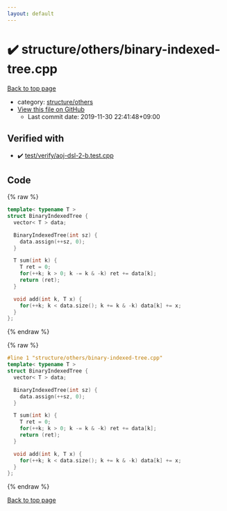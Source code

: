 ```yaml
---
layout: default
---
```


<!-- mathjax config similar to math.stackexchange -->
<script type="text/javascript" async
  src="https://cdnjs.cloudflare.com/ajax/libs/mathjax/2.7.5/MathJax.js?config=TeX-MML-AM_CHTML">
</script>
<script type="text/x-mathjax-config">
  MathJax.Hub.Config({
    TeX: { equationNumbers: { autoNumber: "AMS" }},
    tex2jax: {
      inlineMath: [ ['$','$'] ],
      processEscapes: true
    },
    "HTML-CSS": { matchFontHeight: false },
    displayAlign: "left",
    displayIndent: "2em"
  });
</script>

<script type="text/javascript" src="https://cdnjs.cloudflare.com/ajax/libs/jquery/3.4.1/jquery.min.js"></script>
<script src="https://cdn.jsdelivr.net/npm/jquery-balloon-js@1.1.2/jquery.balloon.min.js" integrity="sha256-ZEYs9VrgAeNuPvs15E39OsyOJaIkXEEt10fzxJ20+2I=" crossorigin="anonymous"></script>
<script type="text/javascript" src="../../../assets/js/copy-button.js"></script>
<link rel="stylesheet" href="../../../assets/css/copy-button.css" />


# :heavy_check_mark: structure/others/binary-indexed-tree.cpp

<a href="../../../index.html">Back to top page</a>

* category: <a href="../../../index.html#40d73e22b7d986e3399449c25c8b23a1">structure/others</a>
* <a href="{{ site.github.repository_url }}/blob/master/structure/others/binary-indexed-tree.cpp">View this file on GitHub</a>
    - Last commit date: 2019-11-30 22:41:48+09:00




## Verified with

* :heavy_check_mark: <a href="../../../verify/test/verify/aoj-dsl-2-b.test.cpp.html">test/verify/aoj-dsl-2-b.test.cpp</a>


## Code

<a id="unbundled"></a>
{% raw %}
```cpp
template< typename T >
struct BinaryIndexedTree {
  vector< T > data;

  BinaryIndexedTree(int sz) {
    data.assign(++sz, 0);
  }

  T sum(int k) {
    T ret = 0;
    for(++k; k > 0; k -= k & -k) ret += data[k];
    return (ret);
  }

  void add(int k, T x) {
    for(++k; k < data.size(); k += k & -k) data[k] += x;
  }
};

```
{% endraw %}

<a id="bundled"></a>
{% raw %}
```cpp
#line 1 "structure/others/binary-indexed-tree.cpp"
template< typename T >
struct BinaryIndexedTree {
  vector< T > data;

  BinaryIndexedTree(int sz) {
    data.assign(++sz, 0);
  }

  T sum(int k) {
    T ret = 0;
    for(++k; k > 0; k -= k & -k) ret += data[k];
    return (ret);
  }

  void add(int k, T x) {
    for(++k; k < data.size(); k += k & -k) data[k] += x;
  }
};

```
{% endraw %}

<a href="../../../index.html">Back to top page</a>

